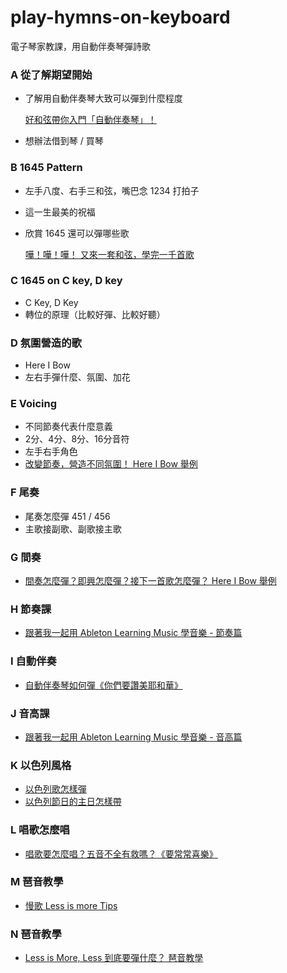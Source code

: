 # play-hymns-on-keyboard
電子琴家教課，用自動伴奏琴彈詩歌

### A 從了解期望開始
* 了解用自動伴奏琴大致可以彈到什麼程度

  [好和弦帶你入門「自動伴奏琴」！](https://www.youtube.com/watch?v=r6icl_-FQ1U)
  
* 想辦法借到琴 / 買琴

### B 1645 Pattern
* 左手八度、右手三和弦，嘴巴念 1234 打拍子
* 這一生最美的祝福
* 欣賞 1645 還可以彈哪些歌

  [嘩！嘩！嘩！ 又來一套和弦，學完一千首歌](https://www.youtube.com/watch?v=1JakREeFGTQ&list=PLvX0rKJQikU4-o47GUCr5gEffECM9RpJv&index=18)

### C 1645 on C key, D key
* C Key, D Key
* 轉位的原理（比較好彈、比較好聽）

### D 氛圍營造的歌
* Here I Bow
* 左右手彈什麼、氛圍、加花

### E Voicing
* 不同節奏代表什麼意義
* 2分、4分、8分、16分音符
* 左手右手角色
* [改變節奏，營造不同氛圍！ Here I Bow 舉例](https://www.youtube.com/watch?v=dJ4ZvcpDxSA)

### F 尾奏
* 尾奏怎麼彈 451 / 456
* 主歌接副歌、副歌接主歌

### G 間奏
* [間奏怎麼彈？即興怎麼彈？接下一首歌怎麼彈？ Here I Bow 舉例](https://www.youtube.com/watch?v=RHVRq7Mxzf4)

### H 節奏課
* [跟著我一起用 Ableton Learning Music 學音樂 - 節奏篇](https://www.youtube.com/watch?v=bEBlVY7Xg_s)

### I 自動伴奏
* [自動伴奏琴如何彈《你們要讚美耶和華》](https://www.youtube.com/watch?v=FPBB6FyUN0s)

### J 音高課
* [跟著我一起用 Ableton Learning Music 學音樂 - 音高篇](https://www.youtube.com/watch?v=iRt3IZdqTrg)

### K 以色列風格
* [以色列歌怎樣彈](https://www.youtube.com/watch?v=PrUGm2or-qI)
* [以色列節日的主日怎樣帶](https://www.youtube.com/watch?v=YSWHR_my2TM)

### L 唱歌怎麼唱
* [唱歌要怎麼唱？五音不全有救嗎？《要常常喜樂》](https://youtu.be/v3W9wad7Y6M)

### M 琶音教學
* [慢歌 Less is more Tips](https://www.youtube.com/watch?v=0KFdn5lGoLo&t=0s)

### N 琶音教學
* [Less is More, Less 到底要彈什麼？ 琶音教學](https://www.youtube.com/watch?v=vnJ2VnpxNgI)
